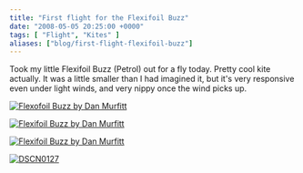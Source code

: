 ```yaml
---
title: "First flight for the Flexifoil Buzz"
date: "2008-05-05 20:25:00 +0000"
tags: [ "Flight", "Kites" ]
aliases: ["blog/first-flight-flexifoil-buzz"]
---
```

Took my little Flexifoil Buzz (Petrol) out for a fly today. Pretty cool kite actually. It was a little smaller than I had imagined it, but it's very responsive even under light winds, and very nippy once the wind picks up.

[![Flexofoil Buzz by Dan Murfitt](http://farm3.static.flickr.com/2350/2467846705_d61cf45637.jpg)](http://www.flickr.com/photos/danmurf/2467846705/)

[![Flexifoil Buzz by Dan Murfitt](http://farm3.static.flickr.com/2123/2467850227_892ffcd1ec.jpg)](http://www.flickr.com/photos/danmurf/2467850227/)

[![Flexifoil Buzz by Dan Murfitt](http://farm3.static.flickr.com/2091/2467863803_127571f2cf.jpg)](http://www.flickr.com/photos/danmurf/2467863803/)

[![DSCN0127](http://farm3.static.flickr.com/2050/2467861037_18a4cfe650.jpg)](http://www.flickr.com/photos/danmurf/2467861037/)